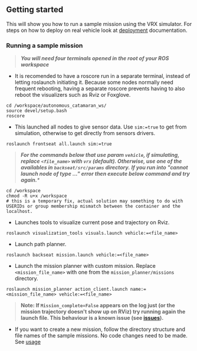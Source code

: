 ## Getting started
This will show you how to run a sample mission using the VRX simulator. For steps on how to deploy on real vehicle look at [deployment](#) documentation.

### Running a sample mission
> _**You will need four terminals opened in the root of your ROS workspace**_

- It is recomended to have a roscore run in a separate terminal, instead of letting roslaunch initiating it. Because some nodes normally need frequent rebooting, having a separate roscore prevents having to also reboot the visualizers such as Rviz or Foxglove.
```shell
cd /workspace/autonomous_catamaran_ws/
source devel/setup.bash
roscore
```

- This launched all nodes to give sensor data. Use `sim:=true` to get from simulation, otherwise to get directly from sensors drivers.
```shell
roslaunch frontseat all.launch sim:=true
```

> _**For the commands below that use param `vehicle`, if simulating, replace `<file_name>` with `vrx` (default). Otherwise, use one of the availables in `backseat/src/params` directory.**_
> _**If you run into "cannot launch node of type ..." error then execute below command and try again.***_
```shell
cd /workspace
chmod -R u+x /workspace
# this is a temporary fix, actual solution may something to do with USERIDs or group membership mismatch between the container and the localhost.
```

- Launches tools to visualize current pose and trajectory on Rviz.
```shell
roslaunch visualization_tools visuals.launch vehicle:=<file_name>
```
- Launch path planner.
```shell
roslaunch backseat mission.launch vehicle:=<file_name>
```

- Launch the mission planner with custom mission. Replace `<mission_file_name>` with one from the `mission_planner/missions` directory.
```shell
roslaunch mission_planner action_client.launch name:=<mission_file_name> vehicle:=<file_name>
```
> **Note: If `Mission_complete=False` appears on the log just (or the mission trajectory doesn't show up on RViz) try running again the launch file. This behaviour is a known issue (see [issues](../../../README.md#issues)).**

- If you want to create a new mission, follow the directory structure and file names of the sample missions. No code changes need to be made. See [usage](mission_planner/README.md)

